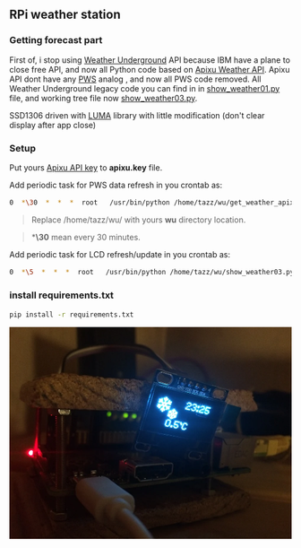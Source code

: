 ## RPi weather station
### Getting forecast part
First of, i stop using  [Weather Underground](https://www.wunderground.com/weather/api/d/docs) API because IBM have a plane to close free API, and now all Python code based on [Apixu Weather API](https://www.apixu.com/api.aspx). Apixu API dont have any [PWS](https://www.wunderground.com/weatherstation/overview.asp) analog , and now all PWS code removed. 
All Weather Underground legacy code you can find in  in [show_weather01.py](show_weather01.py) file, and working tree file now [show_weather03.py](show_weather03.py).

SSD1306 driven with [LUMA](https://github.com/rm-hull/luma.oled) library with little modification (don't clear display after app close)

### Setup

Put yours [Apixu API key](https://www.apixu.com/api-explorer.aspx) to **apixu.key** file.

Add periodic task for PWS data refresh in you crontab as:
```sh
0  *\30  *  *  *  root   /usr/bin/python /home/tazz/wu/get_weather_apixu.sh
```
> Replace /home/tazz/wu/ with yours **wu** directory location.

> ***\30** mean every 30 minutes.

Add periodic task for LCD refresh/update in you crontab as:
```sh
0  *\5  *  *  *  root   /usr/bin/python /home/tazz/wu/show_weather03.py
```

### install requirements.txt
```sh
pip install -r requirements.txt
```


![pic_first_run](https://github.com/joingig/wu/blob/test/imgs/pic03.jpg "first")

